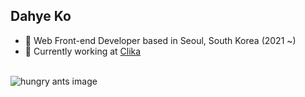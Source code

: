 <h2> Dahye Ko</h2>

- 🔭 Web Front-end Developer based in Seoul, South Korea (2021 ~)
- 🦕 Currently working at [Clika](https://github.com/Clika)
</br>

<img src="https://github.com/user-attachments/assets/cb22550f-6f70-48e4-aaeb-b9591b8147e8" alt="hungry ants image" />
